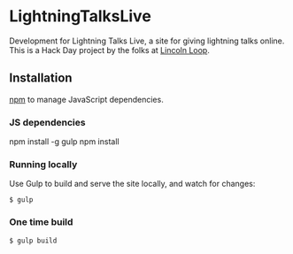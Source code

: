 LightningTalksLive
==================

Development for Lightning Talks Live, a site for giving lightning talks online. This is a Hack Day project by the folks at [Lincoln Loop](http://lincolnloop.com).

## Installation

[npm](https://www.npmjs.org/) to manage JavaScript dependencies.

### JS dependencies

   npm install -g gulp
   npm install

### Running locally

Use Gulp to build and serve the site locally, and watch for changes:

    $ gulp

### One time build

    $ gulp build
